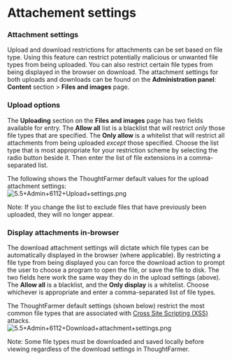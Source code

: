 # Attachement settings

### Attachment settings

Upload and download restrictions for attachments can be set based on file type. Using this feature can restrict potentially malicious or unwanted file types from being uploaded. You can also restrict certain file types from being displayed in the browser on download. The attachment settings for both uploads and downloads can be found on the **Administration panel**: **Content** section &gt; **Files and images** page.

### Upload options <a id="section1"></a>

The **Uploading** section on the **Files and images** page has two fields available for entry. The **Allow all** list is a blacklist that will restrict _only_ those file types that are specified. The **Only allow** is a whitelist that will restrict all attachments from being uploaded _except_ those specified. Choose the list type that is most appropriate for your restriction scheme by selecting the radio button beside it. Then enter the list of file extensions in a comma-separated list.  
  
The following shows the ThoughtFarmer default values for the upload attachment settings:  
![5.5+Admin+6112+Upload+settings.png](https://community.thoughtfarmer.com/imagethumb/155349200000/16736/1000x1000/False/5.5+Admin+6112+Upload+settings.png)

Note: If you change the list to exclude files that have previously been uploaded, they will no longer appear.

###  Display attachments in-browser <a id="section2"></a>

The download attachment settings will dictate which file types can be automatically displayed in the browser \(where applicable\). By restricting a file type from being displayed you can force the download action to prompt the user to choose a program to open the file, or save the file to disk. The two fields here work the same way they do in the upload settings \(above\). The **Allow all** is a blacklist, and the **Only display** is a whitelist. Choose whichever is appropriate and enter a comma-separated list of file types.

The ThoughtFarmer default settings \(shown below\) restrict the most common file types that are associated with [Cross Site Scripting \(XSS\)](http://en.wikipedia.org/wiki/Cross-site_scripting) attacks.  
![5.5+Admin+6112+Download+attachment+settings.png](https://community.thoughtfarmer.com/imagethumb/155525600000/16737/1000x1000/False/5.5+Admin+6112+Download+attachment+settings.png)

Note: Some file types must be downloaded and saved locally before viewing regardless of the download settings in ThoughtFarmer.

